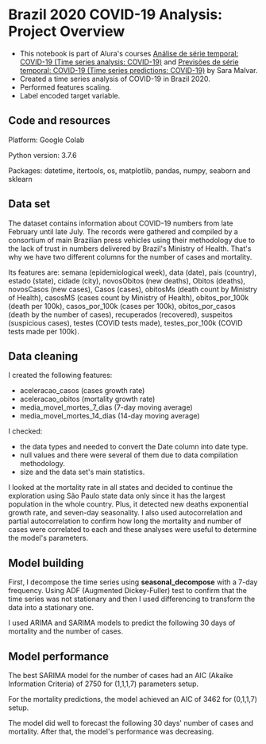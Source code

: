 # Brazil 2020 COVID-19 Analysis: Project Overview

- This notebook is part of Alura's courses [Análise de série temporal: COVID-19 (Time series analysis: COVID-19)]((https://cursos.alura.com.br/course/analise-serie-temporal-covid-19)) and [Previsões de série temporal: COVID-19 (Time series predictions: COVID-19)](https://cursos.alura.com.br/course/previsoes-serie-temporal-covid-19) by Sara Malvar.
- Created a time series analysis of COVID-19 in Brazil 2020. 
- Performed features scaling.
- Label encoded target variable.

## Code and resources

Platform: Google Colab

Python version: 3.7.6

Packages: datetime, itertools, os, matplotlib, pandas, numpy, seaborn and sklearn

## Data set

The dataset contains information about COVID-19 numbers from late February until late July. The records were gathered and compiled by a consortium of main Brazilian press vehicles using their methodology due to the lack of trust in numbers delivered by Brazil's Ministry of Health. That's why we have two different columns for the number of cases and mortality.

Its features are: semana (epidemiological week), data (date), pais (country), estado (state), cidade (city), novosObitos (new deaths), Obitos (deaths), novosCasos (new cases), Casos (cases), obitosMs (death count by Ministry of Health), casosMS (cases count by Ministry of Health), obitos_por_100k (death per 100k), casos_por_100k (cases per 100k), obitos_por_casos (death by the number of cases), recuperados (recovered), suspeitos (suspicious cases), testes (COVID tests made), testes_por_100k (COVID tests made per 100k).

## Data cleaning

I created the following features:
- aceleracao_casos (cases growth rate)
- aceleracao_obitos (mortality growth rate)
- media_movel_mortes_7_dias (7-day moving average)
- media_movel_mortes_14_dias (14-day moving average)

I checked: 
- the data types and needed to convert the Date column into date type.
- null values and there were several of them due to data compilation methodology.
- size and the data set's main statistics.

I looked at the mortality rate in all states and decided to continue the exploration using São Paulo state data only since it has the largest population in the whole country. Plus, it detected new deaths exponential growth rate, and seven-day seasonality. I also used autocorrelation and partial autocorrelation to confirm how long the mortality and number of cases were correlated to each and these analyses were useful to determine the model's parameters.

## Model building

First, I decompose the time series using **seasonal_decompose** with a 7-day frequency. Using ADF (Augmented Dickey-Fuller) test to confirm that the time series was not stationary and then I used differencing to transform the data into a stationary one.

I used ARIMA and SARIMA models to predict the following 30 days of mortality and the number of cases.

## Model performance

The best SARIMA model for the number of cases had an AIC (Akaike Information Criteria) of 2750 for (1,1,1,7) parameters setup.

For the mortality predictions, the model achieved an AIC of 3462 for (0,1,1,7) setup.

The model did well to forecast the following 30 days' number of cases and mortality. After that, the model's performance was decreasing.

